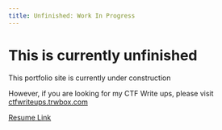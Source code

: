 ```yaml
---
title: Unfinished: Work In Progress
---
```


# This is currently unfinished

This portfolio site is currently under construction

However, if you are looking for my CTF Write ups, please visit [ctfwriteups.trwbox.com](https://ctfwriteups.trwbox.com)

[Resume Link](pages/resume/)